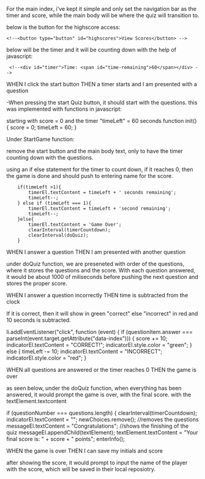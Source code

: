For the main index, i've kept it simple and only set the navigation bar as the timer and score, while the main body will be where the quiz will transition to.

below is the button for the highscore access:
   <!--<div class="score"> -->
    <!--<button type="button" id="highscores">View Scores</button> -->
below will be the timer and it will be counting down with the help of javascript:
 
     <!--<div id="timer">Time: <span id="time-remaining">60</span></div> -->



WHEN I click the start button
THEN a timer starts and I am presented with a question

-When pressing the start Quiz button, it should start with the questions.  this was implemented with functions in javascript:

starting with score = 0 and the timer "timeLeft" = 60 seconds
function init() {
    score = 0;
    timeLeft = 60;
}

Under StartGame function:

remove the start button and the main body text, only to have the timer counting down with the questions.

using an if else statement for the timer to count down, if it reaches 0, then the game is done and should push to entering name for the score.


        if(timeLeft >1){
            timerEl.textContent = timeLeft + ' seconds remaining';
            timeLeft--;
        } else if (timeLeft === 1){
            timerEl.textContent = timeLeft + 'second remaining';
            timeLeft--;
        }else{
            timerEl.textContent = 'Game Over';
            clearInterval(timerCountdown);
            clearInterval(doQuiz);
        }




WHEN I answer a question
THEN I am presented with another question

under doQuiz function, we are preseneted with order of the questions, where it stores the questions and the score.  With each question answered, it would be about 1000 of miliseconds before pushing the next question and stores the proper score.


WHEN I answer a question incorrectly
THEN time is subtracted from the clock

If it is correct, then it will show in green "correct" else "incorrect" in red and 10 seconds is subtracted.

li.addEventListener("click", function (event) {
     if (questionItem.answer === parseInt(event.target.getAttribute("data-index"))) 
        {
             score += 10;
            indicatorEl.textContent = "CORRECT!";
            indicatorEl.style.color = "green";
    } else {
            timeLeft -= 10;
            indicatorEl.textContent = "INCORRECT";
            indicatorEl.style.color = "red";
        }


WHEN all questions are answered or the timer reaches 0
THEN the game is over

as seen below, under the doQuiz function, when everything has been answered, it would prompt the game is over, with the final score. with the textElement.textcontent

if (questionNumber === questions.length) {
    clearInterval(timerCountdown);
    indicatorEl.textContent = "";
    newChoices.remove(); //removes the questions
    messageEl.textContent = "Congratulations"; //shows the finishing of the quiz
    messageEl.appendChild(textElement);
    textElement.textContent = "Your final score is: " + score + " points";
enterInfo();

WHEN the game is over
THEN I can save my initials and score

after showing the score, it would prompt to input the name of the player with the score, which will be saved in their local reposiotry.  